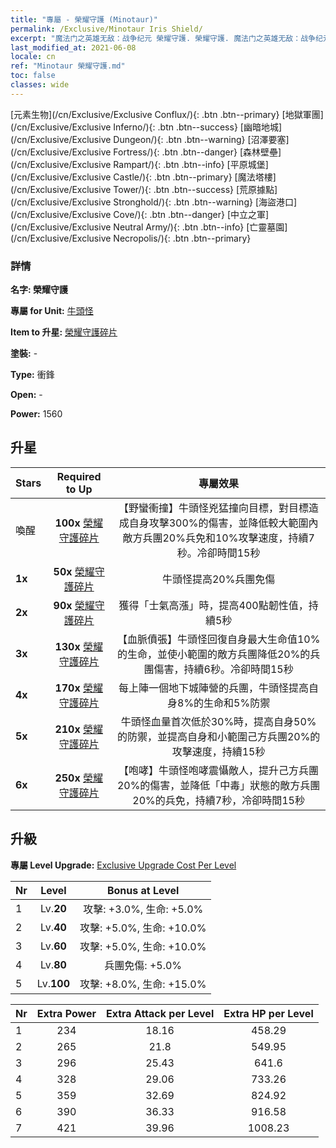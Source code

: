 ```yaml
---
title: "專屬 - 榮耀守護 (Minotaur)"
permalink: /Exclusive/Minotaur Iris Shield/
excerpt: "魔法门之英雄无敌：战争纪元 榮耀守護. 榮耀守護. 魔法门之英雄无敌：战争纪元 專屬 榮耀守護. 牛頭怪 專屬."
last_modified_at: 2021-06-08
locale: cn
ref: "Minotaur 榮耀守護.md"
toc: false
classes: wide
---
```

 [元素生物](/cn/Exclusive/Exclusive Conflux/){: .btn .btn--primary} [地獄軍團](/cn/Exclusive/Exclusive Inferno/){: .btn .btn--success} [幽暗地城](/cn/Exclusive/Exclusive Dungeon/){: .btn .btn--warning} [沼澤要塞](/cn/Exclusive/Exclusive Fortress/){: .btn .btn--danger} [森林壁壘](/cn/Exclusive/Exclusive Rampart/){: .btn .btn--info} [平原城堡](/cn/Exclusive/Exclusive Castle/){: .btn .btn--primary} [魔法塔樓](/cn/Exclusive/Exclusive Tower/){: .btn .btn--success} [荒原據點](/cn/Exclusive/Exclusive Stronghold/){: .btn .btn--warning} [海盜港口](/cn/Exclusive/Exclusive Cove/){: .btn .btn--danger} [中立之軍](/cn/Exclusive/Exclusive Neutral Army/){: .btn .btn--info} [亡靈墓園](/cn/Exclusive/Exclusive Necropolis/){: .btn .btn--primary} 

### 詳情
 **名字: 榮耀守護** 

 **專屬 for Unit:** [牛頭怪](/cn/units/Minotaur/) 

 **Item to 升星:** [榮耀守護碎片](/cn/Items/con_913/)

 **塗裝:** -

 **Type:** 衝鋒

 **Open:** -

 **Power:** 1560

## 升星

  |     Stars    |  Required to Up | 專屬效果 |
  |:-------------|:---------------:|:---------------:|
  |  喚醒  | **100x** [榮耀守護碎片](/cn/Items/con_913/) | 【野蠻衝撞】牛頭怪兇猛撞向目標，對目標造成自身攻擊300%的傷害，並降低較大範圍內敵方兵團20%兵免和10%攻擊速度，持續7秒。冷卻時間15秒 |
  | **1x** <i class="fas fa-star"/> | **50x** [榮耀守護碎片](/cn/Items/con_913/) | 牛頭怪提高20%兵團免傷 |
  | **2x** <i class="fas fa-star"/> | **90x** [榮耀守護碎片](/cn/Items/con_913/) | 獲得「士氣高漲」時，提高400點韌性值，持續5秒 |
  | **3x** <i class="fas fa-star"/> | **130x** [榮耀守護碎片](/cn/Items/con_913/) | 【血脈僨張】牛頭怪回復自身最大生命值10%的生命，並使小範圍的敵方兵團降低20%的兵團傷害，持續6秒。冷卻時間15秒 |
  | **4x** <i class="fas fa-star"/> | **170x** [榮耀守護碎片](/cn/Items/con_913/) | 每上陣一個地下城陣營的兵團，牛頭怪提高自身8%的生命和5%防禦 |
  | **5x** <i class="fas fa-star"/> | **210x** [榮耀守護碎片](/cn/Items/con_913/) | 牛頭怪血量首次低於30%時，提高自身50%的防禦，並提高自身和小範圍己方兵團20%的攻擊速度，持續15秒 |
  | **6x** <i class="fas fa-star"/> | **250x** [榮耀守護碎片](/cn/Items/con_913/) | 【咆哮】牛頭怪咆哮震懾敵人，提升己方兵團20%的傷害，並降低「中毒」狀態的敵方兵團20%的兵免，持續7秒，冷卻時間15秒 |


## 升級
 **專屬 Level Upgrade:** [Exclusive Upgrade Cost Per Level](/Exclusive/ExclusiveUpgradeCostPerLevel/)

  |  Nr  |   Level  | Bonus at Level |
  |:-----|:--------:|:--------------:|
  | 1 | Lv.**20** | 攻擊: +3.0%, 生命: +5.0% |
  | 2 | Lv.**40** | 攻擊: +5.0%, 生命: +10.0% |
  | 3 | Lv.**60** | 攻擊: +5.0%, 生命: +10.0% |
  | 4 | Lv.**80** | 兵團免傷: +5.0% |
  | 5 | Lv.**100** | 攻擊: +8.0%, 生命: +15.0% |


  |  Nr  |  Extra Power | Extra Attack per Level | Extra HP per Level |
  |:-----|:--------:|:--------:|:--------:|
  | 1 | 234 | 18.16 | 458.29 |
  | 2 | 265 | 21.8 | 549.95 |
  | 3 | 296 | 25.43 | 641.6 |
  | 4 | 328 | 29.06 | 733.26 |
  | 5 | 359 | 32.69 | 824.92 |
  | 6 | 390 | 36.33 | 916.58 |
  | 7 | 421 | 39.96 | 1008.23 |


